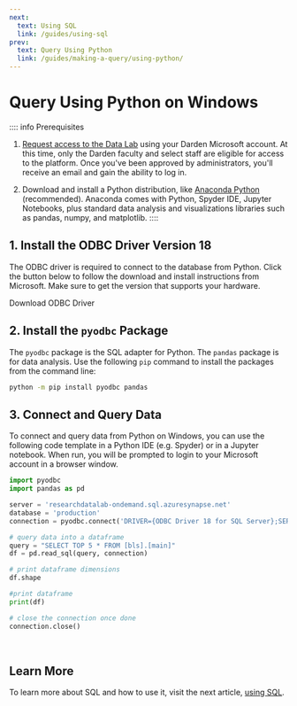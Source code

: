 ```yaml
---
next:
  text: Using SQL
  link: /guides/using-sql
prev: 
  text: Query Using Python
  link: /guides/making-a-query/using-python/
---
```


<script setup>
import ActionButton from '../../../../.vitepress/theme/components/ActionButton.vue'
import CenterLevel from '../../../../.vitepress/theme/components/CenterLevel.vue'
import ImageFrame from '../../../../.vitepress/theme/components/ImageFrame.vue'
</script>

# Query Using Python on Windows

:::: info Prerequisites
1. [Request access to the Data Lab](https://servicedesk.darden.virginia.edu/support/catalog/items/90) using your Darden Microsoft account. At this time, only the Darden faculty and select staff are eligible for access to the platform. Once you've been approved by administrators, you'll receive an email and gain the ability to log in. 

2. Download and install a Python distribution, like [Anaconda Python](https://www.anaconda.com/download) (recommended). Anaconda comes with Python, Spyder IDE, Jupyter Notebooks, plus standard data analysis and visualizations libraries such as pandas, numpy, and matplotlib.
:::: 

## 1. Install the ODBC Driver Version 18
The ODBC driver is required to connect to the database from Python. Click the button below to follow the download and install instructions from Microsoft. Make sure to get the version that supports your hardware. 

<CenterLevel>
  <ActionButton href='https://learn.microsoft.com/en-us/sql/connect/odbc/download-odbc-driver-for-sql-server?view=sql-server-ver16'>Download ODBC Driver</ActionButton>
</CenterLevel>


## 2. Install the `pyodbc` Package
The `pyodbc` package is the SQL adapter for Python. The `pandas` package is for data analysis. Use the following `pip` command to install the packages from the command line:

```bash
python -m pip install pyodbc pandas
```  

## 3. Connect and Query Data
To connect and query data from Python on Windows, you can use the following code template in a Python IDE (e.g. Spyder) or in a Jupyter notebook. When run, you will be prompted to login to your Microsoft account in a browser window. 

```python
import pyodbc
import pandas as pd

server = 'researchdatalab-ondemand.sql.azuresynapse.net'
database = 'production'
connection = pyodbc.connect('DRIVER={ODBC Driver 18 for SQL Server};SERVER={'+server+'};DATABASE={'+database+'};Authentication=ActiveDirectoryInteractive;Encrypt=yes;')

# query data into a dataframe
query = "SELECT TOP 5 * FROM [bls].[main]"
df = pd.read_sql(query, connection)

# print dataframe dimensions
df.shape

#print dataframe
print(df)

# close the connection once done
connection.close()
```
&nbsp;  

## Learn More 

To learn more about SQL and how to use it, visit the next article, [using SQL](/guides/using-sql).